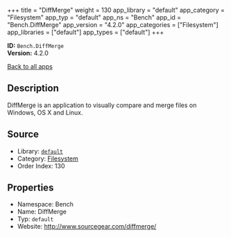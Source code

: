 ﻿+++
title = "DiffMerge"
weight = 130
app_library = "default"
app_category = "Filesystem"
app_typ = "default"
app_ns = "Bench"
app_id = "Bench.DiffMerge"
app_version = "4.2.0"
app_categories = ["Filesystem"]
app_libraries = ["default"]
app_types = ["default"]
+++

**ID:** `Bench.DiffMerge`  
**Version:** 4.2.0  
<!--more-->

[Back to all apps](/apps/)

## Description
DiffMerge is an application to visually compare and merge files on Windows, OS X and Linux.

## Source

* Library: [`default`](/app_libraries/default)
* Category: [Filesystem](/app_categories/filesystem)
* Order Index: 130

## Properties

* Namespace: Bench
* Name: DiffMerge
* Typ: `default`
* Website: <http://www.sourcegear.com/diffmerge/>

